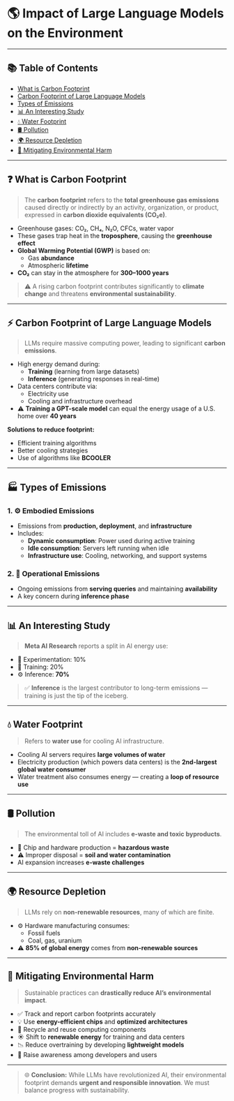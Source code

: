 # 🌎 Impact of Large Language Models on the Environment

---

## 📚 Table of Contents

- [What is Carbon Footprint](#what-is-carbon-footprint)
- [Carbon Footprint of Large Language Models](#carbon-footprint-of-large-language-models)
- [Types of Emissions](#types-of-emissions)
- [📊 An Interesting Study](#an-interesting-study)
- [💧 Water Footprint](#water-footprint)
- [🛢️ Pollution](#pollution)
- [🌍 Resource Depletion](#resource-depletion)
- [🌱 Mitigating Environmental Harm](#mitigating-environmental-harm)

---

## ❓ What is Carbon Footprint

> The **carbon footprint** refers to the **total greenhouse gas emissions** caused directly or indirectly by an activity, organization, or product, expressed in **carbon dioxide equivalents (CO₂e)**.

- Greenhouse gases: CO₂, CH₄, N₂O, CFCs, water vapor  
- These gases trap heat in the **troposphere**, causing the **greenhouse effect**
- **Global Warming Potential (GWP)** is based on:
  - Gas **abundance**
  - Atmospheric **lifetime**  
- **CO₂** can stay in the atmosphere for **300–1000 years**

> ⚠️ A rising carbon footprint contributes significantly to **climate change** and threatens **environmental sustainability**.

---

## ⚡ Carbon Footprint of Large Language Models

> LLMs require massive computing power, leading to significant **carbon emissions**.

- High energy demand during:
  - **Training** (learning from large datasets)
  - **Inference** (generating responses in real-time)
- Data centers contribute via:
  - Electricity use
  - Cooling and infrastructure overhead
- ⚠️ **Training a GPT-scale model** can equal the energy usage of a U.S. home over **40 years**

**Solutions to reduce footprint:**
- Efficient training algorithms
- Better cooling strategies
- Use of algorithms like **BCOOLER**

---

## 🏭 Types of Emissions

### 1. ⚙️ Embodied Emissions
- Emissions from **production, deployment**, and **infrastructure**
- Includes:
  - **Dynamic consumption**: Power used during active training
  - **Idle consumption**: Servers left running when idle
  - **Infrastructure use**: Cooling, networking, and support systems

### 2. 🔄 Operational Emissions
- Ongoing emissions from **serving queries** and maintaining **availability**
- A key concern during **inference phase**

---

## 📊 An Interesting Study

> **Meta AI Research** reports a split in AI energy use:
- 🧪 Experimentation: 10%
- 🧠 Training: 20%
- ⚙️ Inference: **70%**

> ✅ **Inference** is the largest contributor to long-term emissions — training is just the tip of the iceberg.

---

## 💧 Water Footprint

> Refers to **water use** for cooling AI infrastructure.

- Cooling AI servers requires **large volumes of water**
- Electricity production (which powers data centers) is the **2nd-largest global water consumer**
- Water treatment also consumes energy — creating a **loop of resource use**

---

## 🛢️ Pollution

> The environmental toll of AI includes **e-waste and toxic byproducts**.

- 🧪 Chip and hardware production = **hazardous waste**
- ⚠️ Improper disposal = **soil and water contamination**
- AI expansion increases **e-waste challenges**

---

## 🌍 Resource Depletion

> LLMs rely on **non-renewable resources**, many of which are finite.

- ⚙️ Hardware manufacturing consumes:
  - Fossil fuels
  - Coal, gas, uranium
- ⚠️ **85% of global energy** comes from **non-renewable sources**

---

## 🌱 Mitigating Environmental Harm

> Sustainable practices can **drastically reduce AI’s environmental impact**.

- ✅ Track and report carbon footprints accurately
- 💡 Use **energy-efficient chips** and **optimized architectures**
- 🔄 Recycle and reuse computing components
- ☀️ Shift to **renewable energy** for training and data centers
- 📉 Reduce overtraining by developing **lightweight models**
- 📢 Raise awareness among developers and users

---

> 🌐 **Conclusion:** While LLMs have revolutionized AI, their environmental footprint demands **urgent and responsible innovation**. We must balance progress with sustainability.
